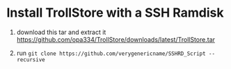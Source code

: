 # Install TrollStore with a SSH Ramdisk

1. download this tar and extract it https://github.com/opa334/TrollStore/downloads/latest/TrollStore.tar

2. run `git clone https://github.com/verygenericname/SSHRD_Script --recursive`


